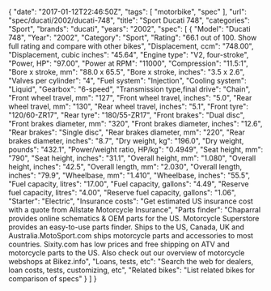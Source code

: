 {
    "date": "2017-01-12T22:46:50Z",
    "tags": [
        "motorbike",
        "spec"
    ],
    "url": "spec\/ducati\/2002\/ducati-748",
    "title": "Sport Ducati 748",
    "categories": "Sport",
    "brands": "ducati",
    "years": "2002",
    "spec": [
        {
            "Model": "Ducati 748",
            "Year": "2002",
            "Category": "Sport",
            "Rating": "66.1 out of 100. Show full rating and compare with other bikes",
            "Displacement, ccm": "748.00",
            "Displacement, cubic inches": "45.64",
            "Engine type": "V2, four-stroke",
            "Power, HP": "97.00",
            "Power at RPM": "11000",
            "Compression": "11.5:1",
            "Bore x stroke, mm": "88.0 x 65.5",
            "Bore x stroke, inches": "3.5 x 2.6",
            "Valves per cylinder": "4",
            "Fuel system": "Injection",
            "Cooling system": "Liquid",
            "Gearbox": "6-speed",
            "Transmission type,final drive": "Chain",
            "Front wheel travel, mm": "127",
            "Front wheel travel, inches": "5.0",
            "Rear wheel travel, mm": "130",
            "Rear wheel travel, inches": "5.1",
            "Front tyre": "120\/60-ZR17",
            "Rear tyre": "180\/55-ZR17",
            "Front brakes": "Dual disc",
            "Front brakes diameter, mm": "320",
            "Front brakes diameter, inches": "12.6",
            "Rear brakes": "Single disc",
            "Rear brakes diameter, mm": "220",
            "Rear brakes diameter, inches": "8.7",
            "Dry weight, kg": "196.0",
            "Dry weight, pounds": "432.1",
            "Power\/weight ratio, HP\/kg": "0.4949",
            "Seat height, mm": "790",
            "Seat height, inches": "31.1",
            "Overall height, mm": "1.080",
            "Overall height, inches": "42.5",
            "Overall length, mm": "2.030",
            "Overall length, inches": "79.9",
            "Wheelbase, mm": "1.410",
            "Wheelbase, inches": "55.5",
            "Fuel capacity, litres": "17.00",
            "Fuel capacity, gallons": "4.49",
            "Reserve fuel capacity, litres": "4.00",
            "Reserve fuel capacity, gallons": "1.06",
            "Starter": "Electric",
            "Insurance costs": "Get estimated US insurance cost with a quote from Allstate Motorcycle Insurance",
            "Parts finder": "Chaparral provides online schematics & OEM parts for the US.   Motorcycle Superstore provides an easy-to-use parts finder. Ships to the US, Canada, UK and Australia.MotoSport.com ships motorcycle parts and accessories to most countries.    Sixity.com has low prices and free shipping on ATV and motorcycle parts to the US. Also check out our overview of motorcycle webshops at Bikez.info",
            "Loans, tests, etc": "Search the web for dealers, loan costs, tests, customizing, etc",
            "Related bikes": "List related bikes for comparison of specs"
        }
    ]
}